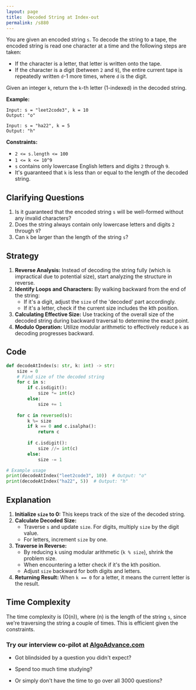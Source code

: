 ```yaml
---
layout: page
title:  Decoded String at Index-out
permalink: /s880
---
```

You are given an encoded string `s`. To decode the string to a tape, the encoded string is read one character at a time and the following steps are taken:

- If the character is a letter, that letter is written onto the tape.
- If the character is a digit (between `2` and `9`), the entire current tape is repeatedly written `d`-1 more times, where `d` is the digit.

Given an integer `k`, return the `k`-th letter (1-indexed) in the decoded string.

**Example:**
```plaintext
Input: s = "leet2code3", k = 10
Output: "o"

Input: s = "ha22", k = 5
Output: "h"
```

**Constraints:**
- `2 <= s.length <= 100`
- `1 <= k <= 10^9`
- `s` contains only lowercase English letters and digits `2` through `9`.
- It's guaranteed that `k` is less than or equal to the length of the decoded string.

## Clarifying Questions
1. Is it guaranteed that the encoded string `s` will be well-formed without any invalid characters?
2. Does the string always contain only lowercase letters and digits `2` through `9`?
3. Can `k` be larger than the length of the string `s`?

## Strategy
1. **Reverse Analysis:** Instead of decoding the string fully (which is impractical due to potential size), start analyzing the structure in reverse.
2. **Identify Loops and Characters:** By walking backward from the end of the string:
   - If it's a digit, adjust the `size` of the 'decoded' part accordingly.
   - If it's a letter, check if the current size includes the kth position.
3. **Calculating Effective Size:** Use tracking of the overall size of the decoded string during backward traversal to determine the exact point.
4. **Modulo Operation:** Utilize modular arithmetic to effectively reduce `k` as decoding progresses backward.

## Code
```python
def decodeAtIndex(s: str, k: int) -> str:
    size = 0
    # Find size of the decoded string
    for c in s:
        if c.isdigit():
            size *= int(c)
        else:
            size += 1
    
    for c in reversed(s):
        k %= size
        if k == 0 and c.isalpha():
            return c
        
        if c.isdigit():
            size //= int(c)
        else:
            size -= 1

# Example usage
print(decodeAtIndex("leet2code3", 10))  # Output: "o"
print(decodeAtIndex("ha22", 5))  # Output: "h"
```

## Explanation
1. **Initialize `size` to 0:** This keeps track of the size of the decoded string.
2. **Calculate Decoded Size:**
   - Traverse `s` and update `size`. For digits, multiply `size` by the digit value.
   - For letters, increment `size` by one.
3. **Traverse in Reverse:**
   - By reducing `k` using modular arithmetic (`k % size`), shrink the problem size.
   - When encountering a letter check if it's the kth position.
   - Adjust `size` backward for both digits and letters.
4. **Returning Result:** When `k == 0` for a letter, it means the current letter is the result.

## Time Complexity
The time complexity is \(O(n)\), where \(n\) is the length of the string `s`, since we're traversing the string a couple of times. This is efficient given the constraints.


### Try our interview co-pilot at [AlgoAdvance.com](https://algoAdvance.com)

- Got blindsided by a question you didn't expect?

- Spend too much time studying?

- Or simply don't have the time to go over all 3000 questions?

